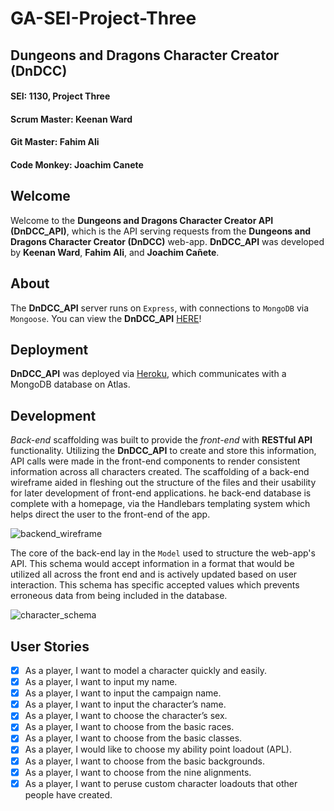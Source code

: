 # GA-SEI-Project-Three

## Dungeons and Dragons Character Creator (DnDCC)

#### SEI: 1130, Project Three

#### Scrum Master: Keenan Ward

#### Git Master: Fahim Ali

#### Code Monkey: Joachim Canete

## Welcome

Welcome to the **Dungeons and Dragons Character Creator API (DnDCC_API)**, which is the API serving requests from the **Dungeons and Dragons Character Creator (DnDCC)** web-app. **DnDCC_API** was developed by **Keenan Ward**, **Fahim Ali**, and **Joachim Cañete**.

## About

The **DnDCC_API** server runs on `Express`, with connections to `MongoDB` via `Mongoose`. You can view the **DnDCC_API** [HERE](https://dndcc-api.herokuapp.com/)!

## Deployment

**DnDCC_API** was deployed via [Heroku](https://www.heroku.com/), which communicates with a MongoDB database on Atlas.

## Development

_Back-end_ scaffolding was built to provide the _front-end_ with **RESTful API** functionality. Utilizing the **DnDCC_API** to create and store this information, API calls were made in the front-end components to render consistent information across all characters created. The scaffolding of a back-end wireframe aided in fleshing out the structure of the files and their usability for later development of front-end applications. he back-end database is complete with a homepage, via the Handlebars templating system which helps direct the user to the front-end of the app.

![backend_wireframe](https://i.imgur.com/c5wSmus.png)

The core of the back-end lay in the `Model` used to structure the web-app's API. This schema would accept information in a format that would be utilized all across the front end and is actively updated based on user interaction. This schema has specific accepted values which prevents erroneous data from being included in the database.

![character_schema](https://i.imgur.com/qMgF7I7.png)

## User Stories

- [x] As a player, I want to model a character quickly and easily.
- [x] As a player, I want to input my name.
- [x] As a player, I want to input the campaign name.
- [x] As a player, I want to input the character’s name.
- [x] As a player, I want to choose the character’s sex.
- [x] As a player, I want to choose from the basic races.
- [x] As a player, I want to choose from the basic classes.
- [x] As a player, I would like to choose my ability point loadout (APL).
- [x] As a player, I want to choose from the basic backgrounds.
- [x] As a player, I want to choose from the nine alignments.
- [x] As a player, I want to peruse custom character loadouts that other people have created.

